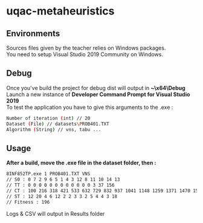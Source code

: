 # uqac-metaheuristics

## Environments
Sources files given by the teacher relies on Windows packages.  
You need to setup Visual Studio 2019 Community on Windows.

## Debug
Once you've build the project for debug dist will output in **~\x64\Debug**  
Launch a new instance of **Developer Command Prompt for Visual Studio 2019**  
To test the application you have to give this arguments to the .exe :  
```sh
Number of iteration (int) // 20
Dataset (File) // datasets\PROB401.TXT
Algorithm (String) // vns, tabu ... 
```

## Usage
**After a build, move the .exe file in the dataset folder, then :**
```sh
8INF852TP.exe 1 PROB401.TXT VNS
// S0 : 0 7 2 9 6 5 1 4 3 12 8 11 10 14 13
// TT : 0 0 0 0 0 0 0 0 0 0 0 0 3 37 156
// CT : 100 216 318 421 533 632 729 832 937 1041 1148 1259 1371 1470 1588
// ST : 12 20 4 6 12 2 2 3 3 2 5 4 4 3 18
// Fitness : 196
```
Logs & CSV will output in Results folder